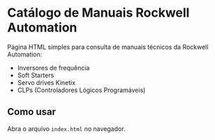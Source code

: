 
# Catálogo de Manuais Rockwell Automation

Página HTML simples para consulta de manuais técnicos da Rockwell Automation:

- Inversores de frequência
- Soft Starters
- Servo drives Kinetix
- CLPs (Controladores Lógicos Programáveis)

## Como usar

Abra o arquivo `index.html` no navegador.
